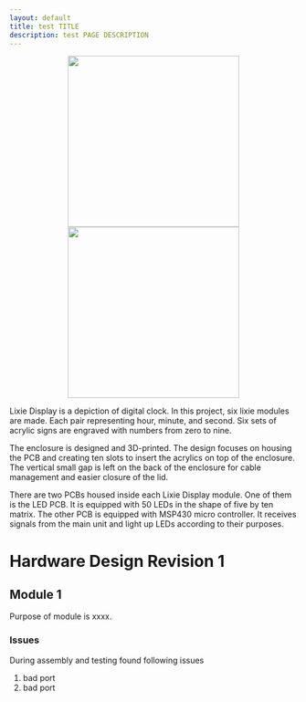 ```yaml
---
layout: default
title: test TITLE
description: test PAGE DESCRIPTION
---
```


<p align="center">
  <img src="{{site.baseurl}}/assets/images/3digitdisplay.png" width="300" />
  <img src="{{site.baseurl}}/assets/images/5digitdisplay.png" width="300" /> 
</p>

Lixie Display is a depiction of digital clock. In this project, six lixie modules are made. Each pair representing hour, minute, and second. Six sets of acrylic signs are engraved with numbers from zero to nine. 

The enclosure is designed and 3D-printed. The design focuses on housing the PCB and creating ten slots to insert the acrylics on top of the enclosure. The vertical small gap is left on the back of the enclosure for cable management and easier closure of the lid. 

There are two PCBs housed inside each Lixie Display module. One of them is the LED PCB. It is equipped with 50 LEDs in the shape of five by ten matrix. The other PCB is equipped with MSP430 micro controller. It receives signals from the main unit and light up LEDs according to their purposes. 


# Hardware Design Revision 1

## Module 1
Purpose of module is xxxx. 
### Issues
During assembly and testing found following issues

1. bad port
1. bad port
